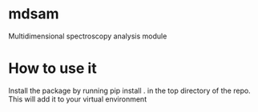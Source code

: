 # mdsam
Multidimensional spectroscopy analysis module

# How to use it
Install the package by running pip install . in the top directory of the repo. This will add it to your virtual environment
